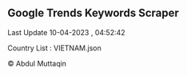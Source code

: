 

## Google Trends Keywords Scraper 
 
Last Update 10-04-2023 , 04:52:42

Country List :
VIETNAM.json



© Abdul Muttaqin 
